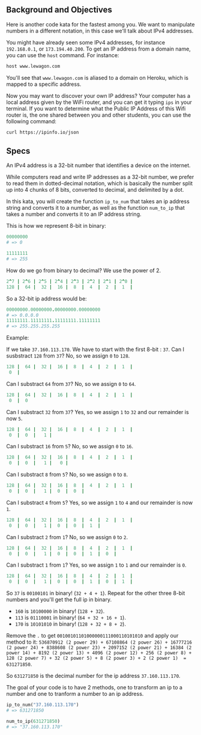 ## Background and Objectives

Here is another code kata for the fastest among you. We want to manipulate numbers in a different notation, in this case we'll talk about IPv4 addresses.

You might have already seen some IPv4 addresses, for instance `192.168.0.1`, or `173.194.40.200`. To get an IP address from a domain name, you can use the `host` command. For instance:

```bash
host www.lewagon.com
```

You'll see that `www.lewagon.com` is aliased to a domain on Heroku, which is mapped to a specific address.

Now you may want to discover your own IP address? Your computer has a local address given by the WiFi router, and you can get it typing `ips` in your terminal. If you want to determine what the Public IP Address of this Wifi router is, the one shared between you and other students, you can use the following command:

```bash
curl https://ipinfo.io/json
```

## Specs

An IPv4 address is a 32-bit number that identifies a device on the internet.

While computers read and write IP addresses as a 32-bit number, we prefer to read them in dotted-decimal notation, which is basically the number split up into 4 chunks of 8 bits, converted to decimal, and delimited by a dot.

In this kata, you will create the function `ip_to_num` that takes an ip address string and converts it to a number, as well as the function `num_to_ip` that takes a number and converts it to an IP address string.

This is how we represent 8-bit in binary:

```ruby
00000000
# => 0

11111111
# => 255
```

How do we go from binary to decimal? We use the power of 2.

```ruby
2^7 | 2^6 | 2^5 | 2^4 | 2^3 | 2^2 | 2^1 | 2^0 |
128 |  64 |  32 |  16 |  8  |  4  |  2  |  1  |
```

So a 32-bit ip address would be:

```ruby
00000000.00000000.00000000.00000000
# => 0.0.0.0
11111111.11111111.11111111.11111111
# => 255.255.255.255
```

Example:

If we take `37.160.113.170`. We have to start with the first 8-bit : `37`. Can I susbstract `128` from `37`? No, so we assign  `0` to `128`.

```ruby
128 |  64 |  32 |  16 |  8  |  4  |  2  |  1  |
 0  |
```

Can I substract `64` from `37`? No, so we assign `0` to `64`.

```ruby
128 |  64 |  32 |  16 |  8  |  4  |  2  |  1  |
 0  |  0
```

Can I substract `32` from `37`? Yes, so we assign `1` to `32` and our remainder is now `5`.

```ruby
128 |  64 |  32 |  16 |  8  |  4  |  2  |  1  |
 0  |  0  |   1 |
```

Can I substract `16` from `5`? No, so we assign `0` to `16`.

```ruby
128 |  64 |  32 |  16 |  8  |  4  |  2  |  1  |
 0  |  0  |   1 |   0 |
```

Can I substract `8` from `5`? No, so we assign `0` to `8`.

```ruby
128 |  64 |  32 |  16 |  8  |  4  |  2  |  1  |
 0  |  0  |   1 |  0  |  0  |
```

Can I substract `4` from `5`? Yes, so we assign `1` to `4` and our remainder is now `1`.

```ruby
128 |  64 |  32 |  16 |  8  |  4  |  2  |  1  |
 0  |  0  |   1 |  0  |  0  |  1  |
```

Can I substract `2` from `1`? No, so we assign `0` to `2`.

```ruby
128 |  64 |  32 |  16 |  8  |  4  |  2  |  1  |
 0  |  0  |   1 |  0  |  0  |  1  |  0  |
```

Can I substract `1` from `1`? Yes, so we assign `1` to `1` and our remainder is `0`.

```ruby
128 |  64 |  32 |  16 |  8  |  4  |  2  |  1  |
 0  |  0  |   1 |  0  |  0  |  1  |  0  |  1  |
```

So `37` is `00100101` in binary! (`32 + 4 + 1`). Repeat for the other three 8-bit numbers and you'll get the full ip in binary.

- `160` is `10100000` in binary! (`128 + 32`).
- `113` is `01110001` in binary! (`64 + 32 + 16 + 1`).
- `170` is `10101010` in binary! (`128 + 32 + 8 + 2`).

Remove the `.` to get `00100101101000000111000110101010` and apply our method to it: `536870912 (2 power 29) + 67108864 (2 power 26) + 16777216 (2 power 24) + 8388608 (2 power 23) + 2097152 (2 power 21) + 16384 (2 power 14) + 8192 (2 power 13) + 4096 (2 power 12) + 256 (2 power 8) + 128 (2 power 7) + 32 (2 power 5) + 8 (2 power 3) + 2 (2 power 1)  = 631271850`.

So ```631271850``` is the decimal number for the ip address ```37.160.113.170```.

The goal of your code is to  have 2 methods, one to transform an ip to a number and one to tranform a number to an ip address.

```ruby
ip_to_num("37.160.113.170")
# => 631271850

num_to_ip(631271850)
# => "37.160.113.170"
```
